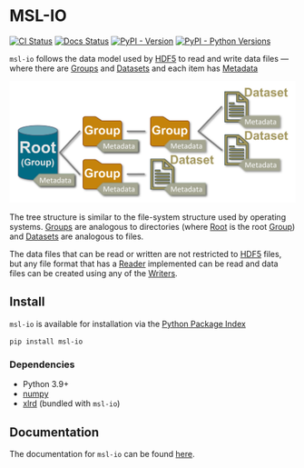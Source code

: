 # MSL-IO

[![CI Status](https://github.com/MSLNZ/msl-io/actions/workflows/ci.yml/badge.svg)](https://github.com/MSLNZ/msl-io/actions/workflows/ci.yml)
[![Docs Status](https://github.com/MSLNZ/msl-io/actions/workflows/docs.yml/badge.svg)](https://github.com/MSLNZ/msl-io/actions/workflows/docs.yml)
[![PyPI - Version](https://img.shields.io/pypi/v/msl-io?logo=pypi&logoColor=gold&label=PyPI&color=blue)](https://pypi.org/project/msl-io/)
[![PyPI - Python Versions](https://img.shields.io/pypi/pyversions/msl-io.svg?logo=python&label=Python&logoColor=gold)](https://pypi.org/project/msl-io/)

`msl-io` follows the data model used by [HDF5] to read and write data files &mdash; where there are [Groups] and [Datasets] and each item has [Metadata]

![hdf5_data_model.png](https://raw.githubusercontent.com/MSLNZ/msl-io/main/docs/assets/images/hdf5_data_model.png)

The tree structure is similar to the file-system structure used by operating systems. [Groups] are analogous to directories (where [Root] is the root [Group]) and [Datasets] are analogous to files.

The data files that can be read or written are not restricted to [HDF5] files, but any file format that has a [Reader] implemented can be read and data files can be created using any of the [Writers].

## Install

`msl-io` is available for installation via the [Python Package Index]

```console
pip install msl-io
```

### Dependencies

* Python 3.9+
* [numpy]
* [xlrd] (bundled with `msl-io`)

## Documentation

The documentation for `msl-io` can be found [here](https://mslnz.github.io/msl-io/latest/).

[numpy]: https://www.numpy.org/
[xlrd]: https://xlrd.readthedocs.io/en/stable/
[HDF5]: https://www.hdfgroup.org/
[Root]: https://mslnz.github.io/msl-io/latest/api/base/#msl.io.base.Root
[Group]: https://mslnz.github.io/msl-io/latest/api/node/#msl.io.node.Group
[Groups]: https://mslnz.github.io/msl-io/latest/items/groups/#msl-io-group
[Datasets]: https://mslnz.github.io/msl-io/latest/items/datasets/#msl-io-dataset
[Metadata]: https://mslnz.github.io/msl-io/latest/items/metadata/#msl-io-metadata
[Reader]: https://mslnz.github.io/msl-io/latest/readers/#msl-io-readers
[Writers]: https://mslnz.github.io/msl-io/latest/writers/#msl-io-writers
[Python Package Index]: https://pypi.org/project/msl-io/